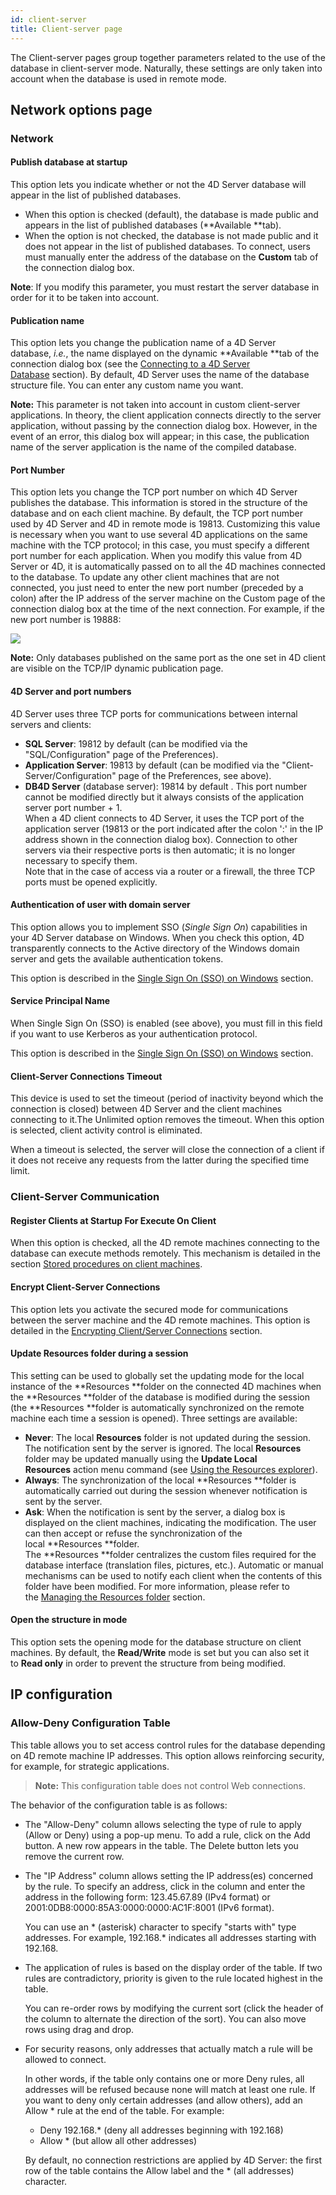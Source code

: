 ```yaml
---
id: client-server
title: Client-server page
---
```


The Client-server pages group together parameters related to the use of the database in client-server mode. Naturally, these settings are only taken into account when the database is used in remote mode.

## Network options page 

### Network

#### Publish database at startup 

This option lets you indicate whether or not the 4D Server database will appear in the list of published databases.

-   When this option is checked (default), the database is made public and appears in the list of published databases (**Available **tab).
-   When the option is not checked, the database is not made public and it does not appear in the list of published databases. To connect, users must manually enter the address of the database on the **Custom** tab of the connection dialog box.

**Note**: If you modify this parameter, you must restart the server database in order for it to be taken into account.

#### Publication name  

This option lets you change the publication name of a 4D Server database, *i.e.*, the name displayed on the dynamic **Available **tab of the connection dialog box (see the [Connecting to a 4D Server Database](https://doc.4d.com/4Dv19/4D/19/Connecting-to-a-4D-Server-Database.300-5422486.en.html) section). By default, 4D Server uses the name of the database structure file. You can enter any custom name you want.

**Note:** This parameter is not taken into account in custom client-server applications. In theory, the client application connects directly to the server application, without passing by the connection dialog box. However, in the event of an error, this dialog box will appear; in this case, the publication name of the server application is the name of the compiled database.

#### Port Number  

This option lets you change the TCP port number on which 4D Server publishes the database. This information is stored in the structure of the database and on each client machine. By default, the TCP port number used by 4D Server and 4D in remote mode is 19813.
Customizing this value is necessary when you want to use several 4D applications on the same machine with the TCP protocol; in this case, you must specify a different port number for each application.
When you modify this value from 4D Server or 4D, it is automatically passed on to all the 4D machines connected to the database. To update any other client machines that are not connected, you just need to enter the new port number (preceded by a colon) after the IP address of the server machine on the Custom page of the connection dialog box at the time of the next connection. For example, if the new port number is 19888:

![](assets/en/settings/client-server-network.png)

**Note:** Only databases published on the same port as the one set in 4D client are visible on the TCP/IP dynamic publication page.

#### 4D Server and port numbers

4D Server uses three TCP ports for communications between internal servers and clients:

-   **SQL Server**: 19812 by default (can be modified via the "SQL/Configuration" page of the Preferences).
-   **Application Server**: 19813 by default (can be modified via the "Client-Server/Configuration" page of the Preferences, see above).
-   **DB4D Server** (database server): 19814 by default . This port number cannot be modified directly but it always consists of the application server port number + 1.\
    When a 4D client connects to 4D Server, it uses the TCP port of the application server (19813 or the port indicated after the colon ':' in the IP address shown in the connection dialog box). Connection to other servers via their respective ports is then automatic; it is no longer necessary to specify them.\
    Note that in the case of access via a router or a firewall, the three TCP ports must be opened explicitly.

#### Authentication of user with domain server

This option allows you to implement SSO (*Single Sign On*) capabilities in your 4D Server database on Windows. When you check this option, 4D transparently connects to the Active directory of the Windows domain server and gets the available authentication tokens.

This option is described in the [Single Sign On (SSO) on Windows](https://doc.4d.com/4Dv19/4D/19/Single-Sign-On-SSO-on-Windows.300-5422467.en.html) section.

#### Service Principal Name

When Single Sign On (SSO) is enabled (see above), you must fill in this field if you want to use Kerberos as your authentication protocol.

This option is described in the [Single Sign On (SSO) on Windows](https://doc.4d.com/4Dv19/4D/19/Single-Sign-On-SSO-on-Windows.300-5422467.en.html) section.

#### Client-Server Connections Timeout  

This device is used to set the timeout (period of inactivity beyond which the connection is closed) between 4D Server and the client machines connecting to it.The Unlimited option removes the timeout. When this option is selected, client activity control is eliminated.

When a timeout is selected, the server will close the connection of a client if it does not receive any requests from the latter during the specified time limit.

### Client-Server Communication  

#### Register Clients at Startup For Execute On Client  

When this option is checked, all the 4D remote machines connecting to the database can execute methods remotely. This mechanism is detailed in the section [Stored procedures on client machines](https://doc.4d.com/4Dv19/4D/19/Stored-procedures-on-client-machines.300-5422461.en.html).

#### Encrypt Client-Server Connections  

This option lets you activate the secured mode for communications between the server machine and the 4D remote machines. This option is detailed in the [Encrypting Client/Server Connections](https://doc.4d.com/4Dv19/4D/19/Encrypting-ClientServer-Connections.300-5422465.en.html) section.

#### Update Resources folder during a session  

This setting can be used to globally set the updating mode for the local instance of the **Resources **folder on the connected 4D machines when the **Resources **folder of the database is modified during the session (the **Resources **folder is automatically synchronized on the remote machine each time a session is opened). Three settings are available:

-   **Never**: The local **Resources** folder is not updated during the session. The notification sent by the server is ignored. The local **Resources** folder may be updated manually using the **Update Local Resources** action menu command (see [Using the Resources explorer](https://doc.4d.com/4Dv19/4D/19/Using-the-Resources-explorer.300-5416788.en.html)).
-   **Always**: The synchronization of the local **Resources **folder is automatically carried out during the session whenever notification is sent by the server.
-   **Ask**: When the notification is sent by the server, a dialog box is displayed on the client machines, indicating the modification. The user can then accept or refuse the synchronization of the local **Resources **folder.\
    The **Resources **folder centralizes the custom files required for the database interface (translation files, pictures, etc.). Automatic or manual mechanisms can be used to notify each client when the contents of this folder have been modified. For more information, please refer to the [Managing the Resources folder](https://doc.4d.com/4Dv19/4D/19/Managing-the-Resources-folder.300-5422466.en.html) section.

#### Open the structure in mode  

This option sets the opening mode for the database structure on client machines. By default, the **Read/Write** mode is set but you can also set it to **Read only** in order to prevent the structure from being modified.

## IP configuration 

### Allow-Deny Configuration Table  

This table allows you to set access control rules for the database depending on 4D remote machine IP addresses. This option allows reinforcing security, for example, for strategic applications.

> **Note:** This configuration table does not control Web connections.

The behavior of the configuration table is as follows:

-   The "Allow-Deny" column allows selecting the type of rule to apply (Allow or Deny) using a pop-up menu. To add a rule, click on the Add button. A new row appears in the table. The Delete button lets you remove the current row.

-   The "IP Address" column allows setting the IP address(es) concerned by the rule. To specify an address, click in the column and enter the address in the following form: 123.45.67.89 (IPv4 format) or 2001:0DB8:0000:85A3:0000:0000:AC1F:8001 (IPv6 format).

    You can use an * (asterisk) character to specify "starts with" type addresses. For example, 192.168.* indicates all addresses starting with 192.168.

-   The application of rules is based on the display order of the table. If two rules are contradictory, priority is given to the rule located highest in the table.
    
    You can re-order rows by modifying the current sort (click the header of the column to alternate the direction of the sort). You can also move rows using drag and drop.

-   For security reasons, only addresses that actually match a rule will be allowed to connect.

    In other words, if the table only contains one or more Deny rules, all addresses will be refused because none will match at least one rule. If you want to deny only certain addresses (and allow others), add an Allow * rule at the end of the table. For example:
    - Deny 192.168.* (deny all addresses beginning with 192.168)
    - Allow * (but allow all other addresses)
        
    By default, no connection restrictions are applied by 4D Server: the first row of the table contains the Allow label and the * (all addresses) character.